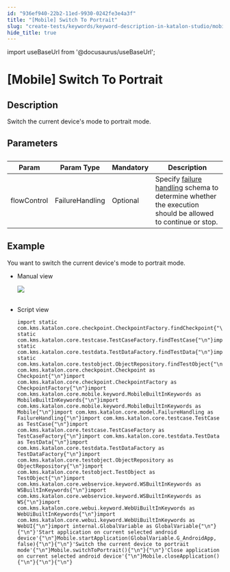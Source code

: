 ```yaml
---
id: "936ef940-22b2-11ed-9930-0242fe3e4a3f"
title: "[Mobile] Switch To Portrait"
slug: "create-tests/keywords/keyword-description-in-katalon-studio/mobile-keywords/mobile-switch-to-portrait"
hide_title: true
---
```

import useBaseUrl from '@docusaurus/useBaseUrl';


# <a id="id_0" class="anchor_top_offset"/><a id="ariaid-title1" class="anchor_top_offset"/>[Mobile] Switch To Portrait


## <a id="id_0__id_1" class="anchor_top_offset"/>Description  

              
<p xmlns="http://www.w3.org/1999/xhtml" className="p">Switch the current device's mode to portrait mode.</p> 
      

## <a id="id_0__id_2" class="anchor_top_offset"/>Parameters  

              
<table xmlns="http://www.w3.org/1999/xhtml" className="table anchor_top_offset" id="id_0__12f55d94-b45a-47f4-93a5-7ee3e1e9ba42"><caption /><thead className="thead"><tr className><th className="entry anchor_top_offset" id="id_0__12f55d94-b45a-47f4-93a5-7ee3e1e9ba42__entry__1">Param</th><th className="entry anchor_top_offset" id="id_0__12f55d94-b45a-47f4-93a5-7ee3e1e9ba42__entry__2">Param Type</th><th className="entry anchor_top_offset" id="id_0__12f55d94-b45a-47f4-93a5-7ee3e1e9ba42__entry__3">Mandatory</th><th className="entry anchor_top_offset" id="id_0__12f55d94-b45a-47f4-93a5-7ee3e1e9ba42__entry__4">Description</th></tr></thead><tbody className="tbody"><tr className><td className="entry" headers="id_0__12f55d94-b45a-47f4-93a5-7ee3e1e9ba42__entry__1 id_0__12f55d94-b45a-47f4-93a5-7ee3e1e9ba42__entry__2 id_0__12f55d94-b45a-47f4-93a5-7ee3e1e9ba42__entry__3 id_0__12f55d94-b45a-47f4-93a5-7ee3e1e9ba42__entry__4 ">flowControl</td><td className="entry" headers="id_0__12f55d94-b45a-47f4-93a5-7ee3e1e9ba42__entry__1 id_0__12f55d94-b45a-47f4-93a5-7ee3e1e9ba42__entry__2 id_0__12f55d94-b45a-47f4-93a5-7ee3e1e9ba42__entry__3 id_0__12f55d94-b45a-47f4-93a5-7ee3e1e9ba42__entry__4 ">FailureHandling</td><td className="entry" headers="id_0__12f55d94-b45a-47f4-93a5-7ee3e1e9ba42__entry__1 id_0__12f55d94-b45a-47f4-93a5-7ee3e1e9ba42__entry__2 id_0__12f55d94-b45a-47f4-93a5-7ee3e1e9ba42__entry__3 id_0__12f55d94-b45a-47f4-93a5-7ee3e1e9ba42__entry__4 ">Optional</td><td className="entry" headers="id_0__12f55d94-b45a-47f4-93a5-7ee3e1e9ba42__entry__1 id_0__12f55d94-b45a-47f4-93a5-7ee3e1e9ba42__entry__2 id_0__12f55d94-b45a-47f4-93a5-7ee3e1e9ba42__entry__3 id_0__12f55d94-b45a-47f4-93a5-7ee3e1e9ba42__entry__4 ">Specify <a className="xref" href="/maintain/configure-failure-handling-settings-in-katalon-studio">failure handling</a> schema to         determine whether the execution should be allowed to continue or         stop.</td></tr></tbody></table> 
      

## <a id="id_0__id_3" class="anchor_top_offset"/>Example 

              
<p xmlns="http://www.w3.org/1999/xhtml" className="p">You want to switch the current device's mode to   portrait mode.</p> 
      
<ul xmlns="http://www.w3.org/1999/xhtml" className="ul"><li className="li">     <p className="p">Manual view</p>     <p className="p">       <img className="image" src={useBaseUrl("https://github.com/katalon-studio/docs-images/raw/master/katalon-studio/docs/mobile-switch-to-portrait/image2017-3-3-143A453A36.png")} /><br /><br />     </p>   </li><li className="li">     <p className="p">Script view </p>     <pre className="pre codeblock"><code>import static com.kms.katalon.core.checkpoint.CheckpointFactory.findCheckpoint{"\n"}import static com.kms.katalon.core.testcase.TestCaseFactory.findTestCase{"\n"}import static com.kms.katalon.core.testdata.TestDataFactory.findTestData{"\n"}import static com.kms.katalon.core.testobject.ObjectRepository.findTestObject{"\n"}import com.kms.katalon.core.checkpoint.Checkpoint as Checkpoint{"\n"}import com.kms.katalon.core.checkpoint.CheckpointFactory as CheckpointFactory{"\n"}import com.kms.katalon.core.mobile.keyword.MobileBuiltInKeywords as MobileBuiltInKeywords{"\n"}import com.kms.katalon.core.mobile.keyword.MobileBuiltInKeywords as Mobile{"\n"}import com.kms.katalon.core.model.FailureHandling as FailureHandling{"\n"}import com.kms.katalon.core.testcase.TestCase as TestCase{"\n"}import com.kms.katalon.core.testcase.TestCaseFactory as TestCaseFactory{"\n"}import com.kms.katalon.core.testdata.TestData as TestData{"\n"}import com.kms.katalon.core.testdata.TestDataFactory as TestDataFactory{"\n"}import com.kms.katalon.core.testobject.ObjectRepository as ObjectRepository{"\n"}import com.kms.katalon.core.testobject.TestObject as TestObject{"\n"}import com.kms.katalon.core.webservice.keyword.WSBuiltInKeywords as WSBuiltInKeywords{"\n"}import com.kms.katalon.core.webservice.keyword.WSBuiltInKeywords as WS{"\n"}import com.kms.katalon.core.webui.keyword.WebUiBuiltInKeywords as WebUiBuiltInKeywords{"\n"}import com.kms.katalon.core.webui.keyword.WebUiBuiltInKeywords as WebUI{"\n"}import internal.GlobalVariable as GlobalVariable{"\n"}{"\n"}'Start application on current selected android device'{"\n"}Mobile.startApplication(GlobalVariable.G_AndroidApp, false){"\n"}{"\n"}'Switch the current device to portrait mode'{"\n"}Mobile.switchToPortrait(){"\n"}{"\n"}'Close application on current selected android device'{"\n"}Mobile.closeApplication(){"\n"}{"\n"}{"\n"}</code></pre>   </li></ul> 
      
